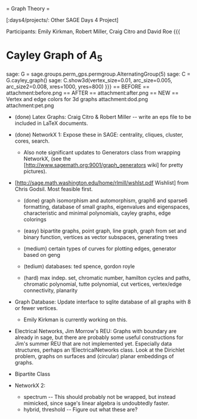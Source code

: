 = Graph Theory =

[:days4/projects/: Other SAGE Days 4 Project]

Participants:  Emily Kirkman, Robert Miller, Craig Citro and David Roe
{{{
# Cayley Graph of $A_5$
sage: G = sage.groups.perm_gps.permgroup.AlternatingGroup(5)
sage: C = G.cayley_graph()
sage: C.show3d(vertex_size=0.01, arc_size=0.005, arc_size2=0.008, xres=1000, yres=800)
}}}
== BEFORE ==
attachment:before.png
== AFTER ==
attachment:after.png
== NEW ==
Vertex and edge colors for 3d graphs
attachment:dod.png
attachment:pet.png
 * (done) Latex Graphs: Craig Citro & Robert Miller -- write an eps file to be included in LaTeX documents.

 * (done) NetworkX 1: Expose these in SAGE: centrality, cliques, cluster, cores, search.
    * Also note significant updates to Generators class from wrapping NetworkX, (see the [http://www.sagemath.org:9001/graph_generators wiki] for pretty pictures).

 * [http://sage.math.washington.edu/home/rlmill/wshlst.pdf Wishlist] from Chris Godsil. Most feasible first.

    * (done) graph isomorphism and automorphism, graph6 and sparse6 formatting, database of small graphs, eigenvalues and eigenspaces, characteristic and minimal polynomials, cayley graphs, edge colorings

    * (easy) bipartite graphs, point graph, line graph, graph from set and binary function, vertices as vector subspaces, generating trees

    * (medium) certain types of curves for plotting edges, generator based on geng

    * (tedium) databases: ted spence, gordon royle

    * (hard) max indep. set, chromatic number, hamilton cycles and paths, chromatic polynomial, tutte polynomial, cut vertices, vertex/edge connectivity, planarity

 * Graph Database: Update interface to sqlite database of all graphs with 8 or fewer vertices.
    * Emily Kirkman is currently working on this.

 * Electrical Networks, Jim Morrow's REU: Graphs with boundary are already in sage, but there are probably some useful constructions for Jim's summer REU that are not implemented yet. Especially data structures, perhaps an !ElectricalNetworks class.  Look at the Dirichlet problem, graphs on surfaces and (circular) planar embeddings of graphs.

 * Bipartite Class

 * NetworkX 2:  
   * spectrum -- This should probably not be wrapped, but instead mimicked, since sage's linear algebra is undoubtedly faster.
   * hybrid, threshold -- Figure out what these are?
